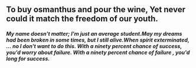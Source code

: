 ## To buy osmanthus and pour the wine, Yet never could it match the freedom of our youth.

##### My name doesn't matter; I'm just an average student.May my dreams had been broken in some times, but I still alive.When spirit exterminated, ... no I don't want to do this. With a ninety percent chance of success, you'd worry about failure. With a ninety percent chance of failure , you'd long for success.
